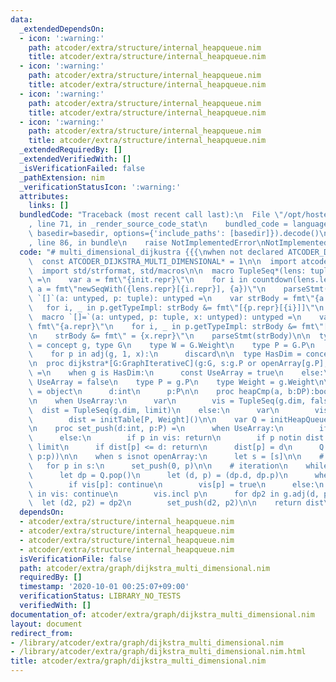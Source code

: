 ```yaml
---
data:
  _extendedDependsOn:
  - icon: ':warning:'
    path: atcoder/extra/structure/internal_heapqueue.nim
    title: atcoder/extra/structure/internal_heapqueue.nim
  - icon: ':warning:'
    path: atcoder/extra/structure/internal_heapqueue.nim
    title: atcoder/extra/structure/internal_heapqueue.nim
  - icon: ':warning:'
    path: atcoder/extra/structure/internal_heapqueue.nim
    title: atcoder/extra/structure/internal_heapqueue.nim
  - icon: ':warning:'
    path: atcoder/extra/structure/internal_heapqueue.nim
    title: atcoder/extra/structure/internal_heapqueue.nim
  _extendedRequiredBy: []
  _extendedVerifiedWith: []
  _isVerificationFailed: false
  _pathExtension: nim
  _verificationStatusIcon: ':warning:'
  attributes:
    links: []
  bundledCode: "Traceback (most recent call last):\n  File \"/opt/hostedtoolcache/Python/3.10.4/x64/lib/python3.10/site-packages/onlinejudge_verify/documentation/build.py\"\
    , line 71, in _render_source_code_stat\n    bundled_code = language.bundle(stat.path,\
    \ basedir=basedir, options={'include_paths': [basedir]}).decode()\n  File \"/opt/hostedtoolcache/Python/3.10.4/x64/lib/python3.10/site-packages/onlinejudge_verify/languages/nim.py\"\
    , line 86, in bundle\n    raise NotImplementedError\nNotImplementedError\n"
  code: "# multi_dimensional_dijkustra {{{\nwhen not declared ATCODER_DIJKSTRA_MULTI_DIMENSIONAL:\n\
    \  const ATCODER_DIJKSTRA_MULTI_DIMENSIONAL* = 1\n\n  import atcoder/extra/structure/internal_heapqueue\n\
    \  import std/strformat, std/macros\n\n  macro TupleSeq*(lens: tuple; init):untyped\
    \ =\n    var a = fmt\"{init.repr}\"\n    for i in countdown(lens.len - 1, 0):\
    \ a = fmt\"newSeqWith({lens.repr}[{i.repr}], {a})\"\n    parseStmt(a)\n\n  macro\
    \ `[]`(a: untyped, p: tuple): untyped =\n    var strBody = fmt\"{a.repr}\"\n \
    \   for i, _ in p.getTypeImpl: strBody &= fmt\"[{p.repr}[{i}]]\"\n    parseStmt(strBody)\n\
    \  macro `[]=`(a: untyped, p: tuple, x: untyped): untyped =\n    var strBody =\
    \ fmt\"{a.repr}\"\n    for i, _ in p.getTypeImpl: strBody &= fmt\"[{p.repr}[{i}]]\"\
    \n    strBody &= fmt\" = {x.repr}\"\n    parseStmt(strBody)\n\n  type GraphIterativeC\
    \ = concept g, type G\n    type W = G.Weight\n    type P = G.P\n    var x:P\n\
    \    for p in adj(g, 1, x):\n      discard\n\n  type HasDim = concept g\n    g.dim\n\
    \n  proc dijkstra*[G:GraphIterativeC](g:G, s:g.P or openArray[g.P], limit = G.Weight.inf):auto\
    \ =\n    when g is HasDim:\n      const UseArray = true\n    else:\n      const\
    \ UseArray = false\n    type P = g.P\n    type Weight = g.Weight\n\n    type DP\
    \ = object\n      d:int\n      p:P\n\n    proc heapCmp(a, b:DP):bool = a.d < b.d\n\
    \n    when UseArray:\n      var\n        vis = TupleSeq(g.dim, false)\n      \
    \  dist = TupleSeq(g.dim, limit)\n    else:\n      var\n        vis = initSet[P]()\n\
    \        dist = initTable[P, Weight]()\n\n    var Q = initHeapQueue(heapCmp)\n\
    \n    proc set_push(d:int, p:P) =\n      when UseArray:\n        if vis[p]: return\n\
    \      else:\n        if p in vis: return\n        if p notin dist: dist[p] =\
    \ limit\n      if dist[p] <= d: return\n      dist[p] = d\n      Q.push(DP(d:d,\
    \ p:p))\n\n    when s isnot openArray:\n      let s = [s]\n\n    # initial\n \
    \   for p in s:\n      set_push(0, p)\n\n    # iteration\n    while Q.len > 0:\n\
    \      let dp = Q.pop()\n      let (d, p) = (dp.d, dp.p)\n      when UseArray:\n\
    \        if vis[p]: continue\n        vis[p] = true\n      else:\n        if p\
    \ in vis: continue\n        vis.incl p\n      for dp2 in g.adj(d, p):\n      \
    \  let (d2, p2) = dp2\n        set_push(d2, p2)\n\n    return dist\n# }}}\n\n\n"
  dependsOn:
  - atcoder/extra/structure/internal_heapqueue.nim
  - atcoder/extra/structure/internal_heapqueue.nim
  - atcoder/extra/structure/internal_heapqueue.nim
  - atcoder/extra/structure/internal_heapqueue.nim
  isVerificationFile: false
  path: atcoder/extra/graph/dijkstra_multi_dimensional.nim
  requiredBy: []
  timestamp: '2020-10-01 00:25:07+09:00'
  verificationStatus: LIBRARY_NO_TESTS
  verifiedWith: []
documentation_of: atcoder/extra/graph/dijkstra_multi_dimensional.nim
layout: document
redirect_from:
- /library/atcoder/extra/graph/dijkstra_multi_dimensional.nim
- /library/atcoder/extra/graph/dijkstra_multi_dimensional.nim.html
title: atcoder/extra/graph/dijkstra_multi_dimensional.nim
---
```

